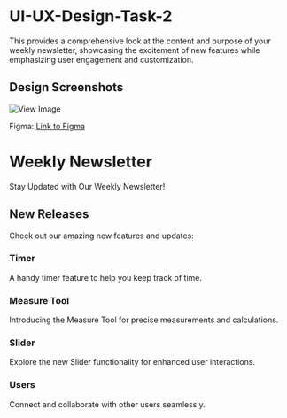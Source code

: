 # UI-UX-Design-Task-2
This provides a comprehensive look at the content and purpose of your weekly newsletter, showcasing the excitement of new features while emphasizing user engagement and customization.

## Design Screenshots
![View Image]("E:\task2.png")

Figma: [Link to Figma](https://www.figma.com/file/r68cdp9GklDpES8gUsu3Pz/CodSoft-Task-2?type=design&node-id=0%3A1&mode=design&t=IDTBFXp30RYFZ0k1-1)

# Weekly Newsletter

Stay Updated with Our Weekly Newsletter!

## New Releases

Check out our amazing new features and updates:

### Timer

A handy timer feature to help you keep track of time.

### Measure Tool

Introducing the Measure Tool for precise measurements and calculations.

### Slider

Explore the new Slider functionality for enhanced user interactions.

### Users

Connect and collaborate with other users seamlessly.


